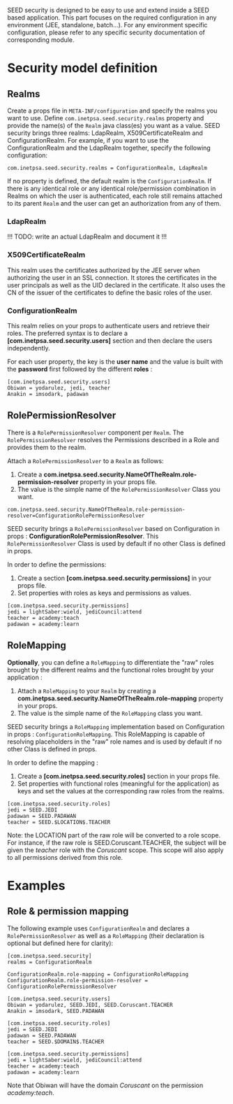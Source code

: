 SEED security is designed to be easy to use and extend inside a SEED based application. This part focuses on the required
configuration in any environment (JEE, standalone, batch...). For any environment specific configuration, please refer to any specific security documentation of corresponding module.

# Security model definition

## Realms

Create a props file in `META-INF/configuration` and specify the realms you want to use. Define `com.inetpsa.seed.security.realms` 
property and provide the name(s) of the `Realm` java class(es) you want as a value. SEED security brings three realms:
LdapRealm, X509CertificateRealm and ConfigurationRealm. For example, if you want to use the ConfigurationRealm and the
LdapRealm together, specify the following configuration:

	com.inetpsa.seed.security.realms = ConfigurationRealm, LdapRealm

If no property is defined, the default realm is the `ConfigurationRealm`. If there is any identical role or any identical role/permission combination 
in Realms on which the user is authenticated, each role still remains attached to its parent `Realm` and the user can get an authorization from any of them.

### LdapRealm

!!! TODO: write an actual LdapRealm and document it !!!

### X509CertificateRealm

This realm uses the certificates authorized by the JEE server when authorizing the user in an SSL connection. It stores the certificates in the user principals as well as the UID declared in the certificate. It also uses the CN of the issuer of the certificates to define the basic roles of the user.

### ConfigurationRealm

This realm relies on your props to authenticate users and retrieve their roles. The preferred syntax is to declare a **[com.inetpsa.seed.security.users]** 
section and then declare the users independently. 

For each user property, the key is the **user name** and the value is built with the **password** first followed by the different **roles** :

	[com.inetpsa.seed.security.users]
	Obiwan = yodarulez, jedi, teacher
	Anakin = imsodark, padawan

## RolePermissionResolver

There is a `RolePermissionResolver` component per `Realm`. The `RolePermissionResolver` resolves the Permissions described in a Role and provides them to the realm.

Attach a `RolePermissionResolver` to a `Realm` as follows:

1. Create a **com.inetpsa.seed.security.NameOfTheRealm.role-permission-resolver** property in your props file.
2. The value is the simple name of the `RolePermissionResolver` Class you want.

```
com.inetpsa.seed.security.NameOfTheRealm.role-permission-resolver=ConfigurationRolePermissionResolver
```

SEED security brings a `RolePermissionResolver` based on Configuration in props :
**ConfigurationRolePermissionResolver**. 
This `RolePermissionResolver` Class is used by default if no other Class is defined in props.

In order to define the permissions:

1. Create a section **[com.inetpsa.seed.security.permissions]** in your props file. 
2. Set properties with roles as keys and permissions as values.

```
[com.inetpsa.seed.security.permissions]
jedi = lightSaber:wield, jediCouncil:attend
teacher = academy:teach
padawan = academy:learn
```

## RoleMapping

**Optionally**, you can define a `RoleMapping` to differentiate the "raw" roles brought by the different realms and the
functional roles brought by your application :

1. Attach a `RoleMapping` to your `Realm` by creating a **com.inetpsa.seed.security.NameOfTheRealm.role-mapping** property in your props. 
2. The value is the simple name of the `RoleMapping` class you want.

SEED security brings a `RoleMapping` implementation based on Configuration in props : `ConfigurationRoleMapping`. 
This RoleMapping is capable of resolving placeholders in the "raw" role names and is used by default if no other Class is defined in props.

In order to define the mapping :

1. Create a **[com.inetpsa.seed.security.roles]** section in your props file. 
2. Set properties with functional roles (meaningful for the application) as keys and set the values at the corresponding raw roles from the realms.

```
[com.inetpsa.seed.security.roles]
jedi = SEED.JEDI
padawan = SEED.PADAWAN
teacher = SEED.$LOCATION$.TEACHER
```

Note: the LOCATION part of the raw role will be converted to a role scope. For instance, if the raw role is SEED.Coruscant.TEACHER,
the subject will be given the *teacher* role with the *Coruscant* scope. This scope will also apply to all permissions
derived from this role.

# Examples

## Role & permission mapping

The following example uses `ConfigurationRealm` and declares a `RolePermissionResolver` as well as a `RoleMapping`
(their declaration is optional but defined here for clarity):

	[com.inetpsa.seed.security]
	realms = ConfigurationRealm
	
	ConfigurationRealm.role-mapping = ConfigurationRoleMapping
	ConfigurationRealm.role-permission-resolver = ConfigurationRolePermissionResolver
	
	[com.inetpsa.seed.security.users]
	Obiwan = yodarulez, SEED.JEDI, SEED.Coruscant.TEACHER
	Anakin = imsodark, SEED.PADAWAN
	
	[com.inetpsa.seed.security.roles]
	jedi = SEED.JEDI
	padawan = SEED.PADAWAN
	teacher = SEED.$DOMAIN$.TEACHER
	
	[com.inetpsa.seed.security.permissions]
	jedi = lightSaber:wield, jediCouncil:attend
	teacher = academy:teach
	padawan = academy:learn

Note that Obiwan will have the domain *Coruscant* on the permission *academy:teach*.
